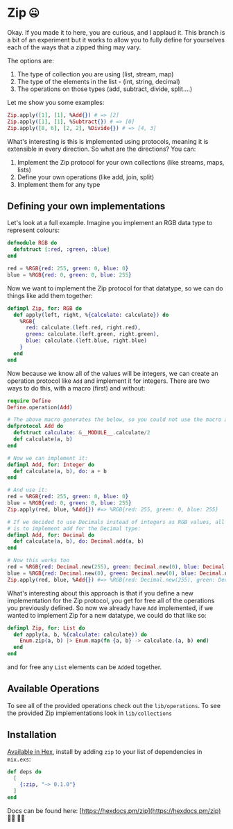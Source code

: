 # Zip 🤐

Okay. If you made it to here, you are curious, and I applaud it. This branch is a bit of an experiment but it works to allow you to fully define for yourselves each of the ways that a zipped thing may vary.

The options are:

1. The type of collection you are using (list, stream, map)
2. The type of the elements in the list - (int, string, decimal)
3. The operations on those types (add, subtract, divide, split....)

Let me show you some examples:

```elixir
Zip.apply([1], [1], %Add{}) # => [2]
Zip.apply([1], [1], %Subtract{}) # => [0]
Zip.apply([8, 6], [2, 2], %Divide{}) # => [4, 3]
```

What's interesting is this is implemented using protocols, meaning it is extensible in every direction. So what are the directions? You can:

1. Implement the Zip protocol for your own collections (like streams, maps, lists)
2. Define your own operations (like add, join, split)
3. Implement them for any type

## Defining your own implementations

Let's look at a full example. Imagine you implement an RGB data type to represent colours:

```elixir
defmodule RGB do
  defstruct [:red, :green, :blue]
end

red = %RGB{red: 255, green: 0, blue: 0}
blue = %RGB{red: 0, green: 0, blue: 255}
```

Now we want to implement the Zip protocol for that datatype, so we can do things like add them together:

```elixir
defimpl Zip, for: RGB do
  def apply(left, right, %{calculate: calculate}) do
    %RGB{
      red: calculate.(left.red, right.red),
      green: calculate.(left.green, right.green),
      blue: calculate.(left.blue, right.blue)
    }
  end
end
```

Now because we know all of the values will be integers, we can create an operation protocol like `Add` and implement it for integers. There are two ways to do this, with a macro (first) and without:

```elixir
require Define
Define.operation(Add)

# The above macro generates the below, so you could not use the macro and define it for yourself:
defprotocol Add do
  defstruct calculate: &__MODULE__.calculate/2
  def calculate(a, b)
end

# Now we can implement it:
defimpl Add, for: Integer do
  def calculate(a, b), do: a + b
end

# And use it:
red = %RGB{red: 255, green: 0, blue: 0}
blue = %RGB{red: 0, green: 0, blue: 255}
Zip.apply(red, blue, %Add{}) #=> %RGB{red: 255, green: 0, blue: 255}

# If we decided to use Decimals instead of integers as RGB values, all we would need to make it work
# is to implement add for the Decimal type:
defimpl Add, for: Decimal do
  def calculate(a, b), do: Decimal.add(a, b)
end

# Now this works too
red = %RGB{red: Decimal.new(255), green: Decimal.new(0), blue: Decimal.new(0)}
blue = %RGB{red: Decimal.new(0), green: Decimal.new(0), blue: Decimal.new(255)}
Zip.apply(red, blue, %Add{}) #=> %RGB{red: Decimal.new(255), green: Decimal.new(0), blue: Decimal.new(255)}
```

What's interesting about this approach is that if you define a new implementation for the Zip protocol, you get for free all of the operations you previously defined. So now we already have `Add` implemented, if we wanted to implement Zip for a new datatype, we could do that like so:

```elixir
defimpl Zip, for: List do
  def apply(a, b, %{calculate: calculate}) do
    Enum.zip(a, b) |> Enum.map(fn {a, b} -> calculate.(a, b) end)
  end
end
```

and for free any `List` elements can be `Add`ed together.

## Available Operations

To see all of the provided operations check out the `lib/operations`. To see the provided Zip implementations look in `lib/collections`

## Installation

[Available in Hex](https://hex.pm/docs/publish), install by adding `zip` to your list of dependencies in `mix.exs`:

```elixir
def deps do
  [
    {:zip, "~> 0.1.0"}
  ]
end
```

Docs can be found here: [https://hexdocs.pm/zip](https://hexdocs.pm/zip) 👩‍⚕️ 👩‍⚕️

<!-- Rando thoughts:
  this is 3 levels deep. Am I making a type system? Would 4 levels make dependant types?
  Also for all of our operations, we could create one struct and use that for the whole of the program
  I wonder if that would be better / worse for performance / clarity
-->
